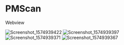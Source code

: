 # PMScan
Webview 


![Screenshot_1574939422](https://user-images.githubusercontent.com/43386555/69801727-7af3ea80-120a-11ea-9ca7-81ebba8c52a7.png)
![Screenshot_1574939397](https://user-images.githubusercontent.com/43386555/69801728-7af3ea80-120a-11ea-872b-600f3e633dbd.png)
![Screenshot_1574939371](https://user-images.githubusercontent.com/43386555/69801729-7af3ea80-120a-11ea-8c4b-a73d50600937.png)
![Screenshot_1574939367](https://user-images.githubusercontent.com/43386555/69801730-7b8c8100-120a-11ea-81b1-7383e44c07d5.png)
